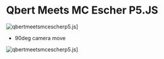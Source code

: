 # Qbert Meets MC Escher P5.JS

![qbertmeetsmcescherp5.js](assets/qbert.gif)]

- 90deg camera move

![qbertmeetsmcescherp5.js](assets/mc.gif)]